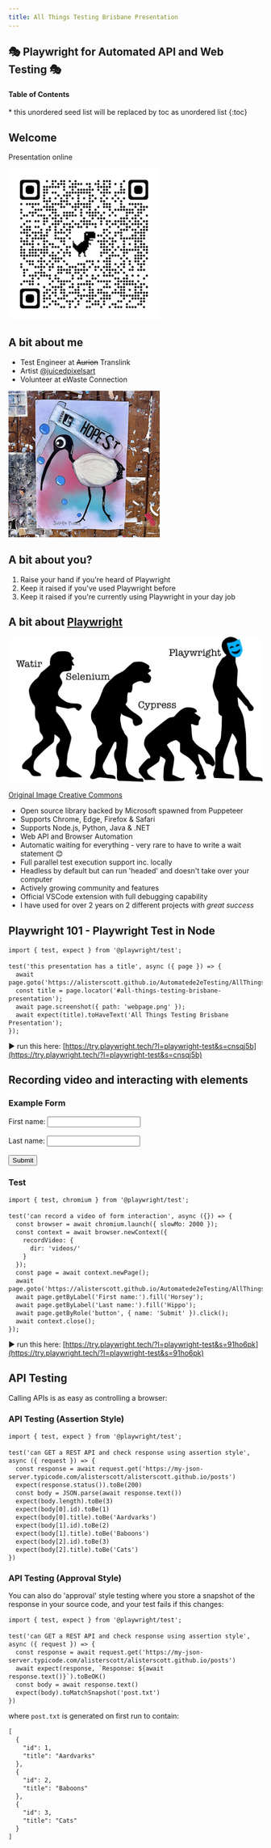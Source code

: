 ```yaml
---
title: All Things Testing Brisbane Presentation
---
```


## 🎭 Playwright for Automated API and Web Testing 🎭

<nav>
  <h4>Table of Contents</h4>
  * this unordered seed list will be replaced by toc as unordered list
  {:toc}
</nav>

## Welcome

Presentation online

![qr code](/media/qrcode_presentation.png)

## A bit about me

- Test Engineer at ~~Aurion~~ Translink
- Artist [@juicedpixelsart](https://www.instagram.com/juicedpixelsart/)
- Volunteer at eWaste Connection

![juiced pixels](/media/juicedpixels.png)

## A bit about you?

1. Raise your hand if you're heard of Playwright
2. Keep it raised if you've used Playwright before
3. Keep it raised if you're currently using Playwright in your day job

## A bit about [Playwright](https://playwright.dev/)

![Test tool evolution](/media/toolevolution.jpg)

[Original Image Creative Commons](https://commons.wikimedia.org/w/index.php?curid=2165296)

- Open source library backed by Microsoft spawned from Puppeteer
- Supports Chrome, Edge, Firefox & Safari
- Supports Node.js, Python, Java & .NET
- Web API and Browser Automation
- Automatic waiting for everything - very rare to have to write a wait statement 😊
- Full parallel test execution support inc. locally
- Headless by default but can run 'headed' and doesn't take over your computer
- Actively growing community and features
- Official VSCode extension with full debugging capability
- I have used for over 2 years on 2 different projects with _great success_

## Playwright 101 - Playwright Test in Node 

```
import { test, expect } from '@playwright/test';

test('this presentation has a title', async ({ page }) => {
  await page.goto('https://alisterscott.github.io/Automatede2eTesting/AllThingsTestingBrisbaneMeetup');
  const title = page.locator('#all-things-testing-brisbane-presentation');
  await page.screenshot({ path: 'webpage.png' });
  await expect(title).toHaveText('All Things Testing Brisbane Presentation');
});
```

▶️ run this here: [https://try.playwright.tech/?l=playwright-test&s=cnsqj5b](https://try.playwright.tech/?l=playwright-test&s=cnsqj5b)

## Recording video and interacting with elements

### Example Form

<form>
  <label for="fname">First name:</label>
  <input type="text" id="fname" name="fname"><br><br>
  <label for="lname">Last name:</label>
  <input type="text" id="lname" name="lname"><br><br>
  <input type="submit" value="Submit">
</form>

### Test

```
import { test, chromium } from '@playwright/test';

test('can record a video of form interaction', async ({}) => {
  const browser = await chromium.launch({ slowMo: 2000 });
  const context = await browser.newContext({
    recordVideo: {
      dir: 'videos/'
    }
  });
  const page = await context.newPage();
  await page.goto('https://alisterscott.github.io/Automatede2eTesting/AllThingsTestingBrisbaneMeetup');
  await page.getByLabel('First name:').fill('Horsey');
  await page.getByLabel('Last name:').fill('Hippo');
  await page.getByRole('button', { name: 'Submit' }).click();
  await context.close();
});
```
▶️ run this here: [https://try.playwright.tech/?l=playwright-test&s=91ho6pk](https://try.playwright.tech/?l=playwright-test&s=91ho6pk)

## API Testing

Calling APIs is as easy as controlling a browser:

### API Testing (Assertion Style)

```
import { test, expect } from '@playwright/test';

test('can GET a REST API and check response using assertion style', async ({ request }) => {
  const response = await request.get('https://my-json-server.typicode.com/alisterscott/alisterscott.github.io/posts')
  expect(response.status()).toBe(200)
  const body = JSON.parse(await response.text())
  expect(body.length).toBe(3)
  expect(body[0].id).toBe(1)
  expect(body[0].title).toBe('Aardvarks')
  expect(body[1].id).toBe(2)
  expect(body[1].title).toBe('Baboons')
  expect(body[2].id).toBe(3)
  expect(body[2].title).toBe('Cats')
})
```
### API Testing (Approval Style)


You can also do 'approval' style testing where you store a snapshot of the response in your source code, and your test fails if this changes:

```
import { test, expect } from '@playwright/test';

test('can GET a REST API and check response using assertion style', async ({ request }) => {
  const response = await request.get('https://my-json-server.typicode.com/alisterscott/alisterscott.github.io/posts')
  await expect(response, `Response: ${await response.text()}`).toBeOK()
  const body = await response.text()
  expect(body).toMatchSnapshot('post.txt')
})
```

where `post.txt` is generated on first run to contain:

```
[
  {
    "id": 1,
    "title": "Aardvarks"
  },
  {
    "id": 2,
    "title": "Baboons"
  },
  {
    "id": 3,
    "title": "Cats"
  }
]
```


